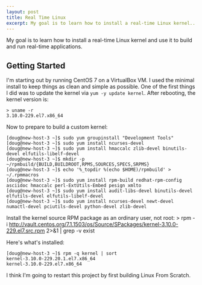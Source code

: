 ```yaml
---
layout: post
title: Real Time Linux
excerpt: My goal is to learn how to install a real-time Linux kernel...
---
```

My goal is to learn how to install a real-time Linux kernel and use it to build and run real-time applications.

<!--more-->
## Getting Started
I'm starting out by running CentOS 7 on a VirtualBox VM. I used the minimal install to keep things as clean and simple as possible. One of the first things I did was to update the kernel via ```yum -y update kernel```. After rebooting, the kernel version is:

    > uname -r
    3.10.0-229.el7.x86_64

Now to prepare to build a custom kernel:

    [doug@new-host-3 ~]$ sudo yum groupinstall "Development Tools"
    [doug@new-host-3 ~]$ sudo yum install ncurses-devel
    [doug@new-host-3 ~]$ sudo yum install hmaccalc zlib-devel binutils-devel elfutils-libelf-devel
    [doug@new-host-3 ~]$ mkdir -p ~/rpmbuild/{BUILD,BUILDROOT,RPMS,SOURCES,SPECS,SRPMS}
    [doug@new-host-3 ~]$ echo '%_topdir %(echo $HOME)/rpmbuild' > ~/.rpmmacros
    [doug@new-host-3 ~]$ sudo yum install rpm-build redhat-rpm-config asciidoc hmaccalc perl-ExtUtils-Embed pesign xmlto
    [doug@new-host-3 ~]$ sudo yum install audit-libs-devel binutils-devel elfutils-devel elfutils-libelf-devel
    [doug@new-host-3 ~]$ sudo yum install ncurses-devel newt-devel numactl-devel pciutils-devel python-devel zlib-devel

Install the kernel source RPM package as an ordinary user, not root:
    > rpm -i http://vault.centos.org/7.1.1503/os/Source/SPackages/kernel-3.10.0-229.el7.src.rpm 2>&1 | grep -v exist

Here's what's installed:

    [doug@new-host-3 ~]$ rpm -q kernel | sort
    kernel-3.10.0-229.20.1.el7.x86_64
    kernel-3.10.0-229.el7.x86_64

I think I'm going to restart this project by first building Linux From Scratch.
